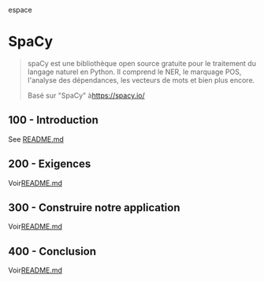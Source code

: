 espace

# SpaCy

> spaCy est une bibliothèque open source gratuite pour le traitement du langage naturel en Python. Il comprend le NER, le marquage POS, l'analyse des dépendances, les vecteurs de mots et bien plus encore.
>
> Basé sur "SpaCy" à<https://spacy.io/>

## 100 - Introduction

See [README.md](./100/README.md)

## 200 - Exigences

Voir[README.md](./200/README.md)

## 300 - Construire notre application

Voir[README.md](./300/README.md)

## 400 - Conclusion

Voir[README.md](./400/README.md)
